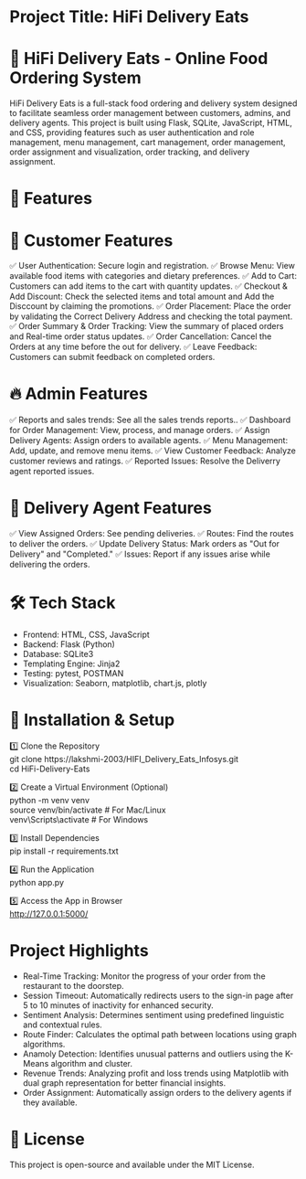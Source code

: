 # Project Title: HiFi Delivery Eats
# 🚀 HiFi Delivery Eats - Online Food Ordering System
HiFi Delivery Eats is a full-stack food ordering and delivery system designed to facilitate seamless order management between customers, admins, and delivery agents. This project is built using Flask, SQLite, JavaScript, HTML, and CSS, providing features such as user authentication and role management, menu management, cart management, order management, order assignment and visualization,  order tracking, and delivery assignment.
# 📌 Features
# 🌟 Customer Features
✅ User Authentication: Secure login and registration.
✅ Browse Menu: View available food items with categories and dietary preferences.
✅ Add to Cart: Customers can add items to the cart with quantity updates.
✅ Checkout & Add Discount: Check the selected items and total amount and Add the Disccount by claiming the promotions.
✅ Order Placement: Place the order by validating the Correct Delivery Address and checking the total payment.
✅ Order Summary & Order Tracking: View the summary of placed orders and Real-time order status updates.
✅ Order Cancellation: Cancel the Orders at any time before the out for delivery.
✅ Leave Feedback: Customers can submit feedback on completed orders.

# 🔥 Admin Features
✅ Reports and sales trends: See all the sales trends reports..
✅ Dashboard for Order Management: View, process, and manage orders.
✅ Assign Delivery Agents: Assign orders to available agents.
✅ Menu Management: Add, update, and remove menu items.
✅ View Customer Feedback: Analyze customer reviews and ratings.
✅ Reported Issues: Resolve the Deliverry agent reported issues.

# 🚴 Delivery Agent Features
✅ View Assigned Orders: See pending deliveries.
✅ Routes: Find the routes to deliver the orders.
✅ Update Delivery Status: Mark orders as "Out for Delivery" and "Completed."
✅ Issues: Report if any issues arise while delivering the orders.

# 🛠️ Tech Stack
* Frontend: HTML, CSS, JavaScript 
* Backend: Flask (Python)
* Database: SQLite3
* Templating Engine: Jinja2
* Testing: pytest, POSTMAN
* Visualization: Seaborn, matplotlib, chart.js, plotly

# 🚀 Installation & Setup
1️⃣ Clone the Repository<br>
git clone https://lakshmi-2003/HIFI_Delivery_Eats_Infosys.git<br>
cd HiFi-Delivery-Eats<br>

2️⃣ Create a Virtual Environment (Optional)<br>
python -m venv venv<br>
source venv/bin/activate  # For Mac/Linux <br>
venv\Scripts\activate     # For Windows <br>

3️⃣ Install Dependencies<br>
pip install -r requirements.txt<br> 

4️⃣ Run the Application<br>
python app.py<br>

5️⃣ Access the App in Browser<br>
http://127.0.0.1:5000/

# Project Highlights
* Real-Time Tracking: Monitor the progress of your order from the restaurant to the doorstep.
* Session Timeout: Automatically redirects users to the sign-in page after 5 to 10 minutes of inactivity for enhanced security.
* Sentiment Analysis: Determines sentiment using predefined linguistic and contextual rules.
* Route Finder: Calculates the optimal path between locations using graph algorithms.
* Anamoly Detection: Identifies unusual patterns and outliers using the K-Means algorithm and cluster.
* Revenue Trends: Analyzing profit and loss trends using Matplotlib with dual graph representation for better financial insights.
* Order Assignment: Automatically assign orders to the delivery agents if they available.

# 📜 License
This project is open-source and available under the MIT License.
